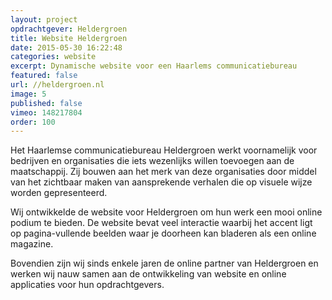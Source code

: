 ```yaml
---
layout: project
opdrachtgever: Heldergroen
title: Website Heldergroen
date: 2015-05-30 16:22:48
categories: website
excerpt: Dynamische website voor een Haarlems communicatiebureau
featured: false
url: //heldergroen.nl
image: 5
published: false
vimeo: 148217804
order: 100
---
```

Het Haarlemse communicatiebureau Heldergroen werkt voornamelijk voor bedrijven en organisaties die iets wezenlijks willen toevoegen aan de maatschappij. Zij bouwen aan het merk van deze organisaties door middel van het zichtbaar maken van aansprekende verhalen die op visuele wijze worden gepresenteerd.

Wij ontwikkelde de website voor Heldergroen om hun werk een mooi online podium te bieden. De website bevat veel interactie waarbij het accent ligt op pagina-vullende beelden waar je doorheen kan bladeren als een online magazine.

Bovendien zijn wij sinds enkele jaren de online partner van Heldergroen en werken wij nauw samen aan de ontwikkeling van website en online applicaties voor hun opdrachtgevers.

